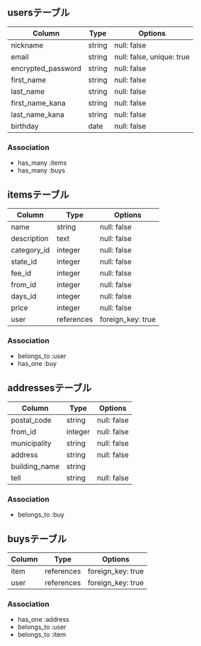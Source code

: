 ## usersテーブル

| Column             | Type    | Options                   |
| ----------         | ------  | ------------------------- |
| nickname           | string  | null: false               |
| email              | string  | null: false, unique: true |
| encrypted_password | string  | null: false               |
| first_name         | string  | null: false               |
| last_name          | string  | null: false               |
| first_name_kana    | string  | null: false               |
| last_name_kana     | string  | null: false               |
| birthday           | date    | null: false               |

### Association

- has_many :items
- has_many :buys


## itemsテーブル

| Column          | Type       | Options           |
| ----------      | ------     | ----------------- |
| name            | string     | null: false       |
| description     | text       | null: false       |
| category_id     | integer    | null: false       |
| state_id        | integer    | null: false       |
| fee_id          | integer    | null: false       |
| from_id         | integer    | null: false       |
| days_id         | integer    | null: false       |
| price           | integer    | null: false       |
| user            | references | foreign_key: true |

### Association

- belongs_to :user
- has_one :buy


## addressesテーブル

| Column        | Type       | Options           |
| ----------    | ------     | ----------------- |
| postal_code   | string     | null: false       |
| from_id       | integer    | null: false       |
| municipality  | string     | null: false       |
| address       | string     | null: false       |
| building_name | string     |                   |
| tell          | string     | null: false       |

### Association

- belongs_to :buy


## buysテーブル

| Column          | Type       | Options           |
| ----------      | ------     | ----------------- |
| item            | references | foreign_key: true |
| user            | references | foreign_key: true |

### Association

- has_one :address
- belongs_to :user
- belongs_to :item